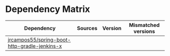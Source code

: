# Dependency Matrix

Dependency | Sources | Version | Mismatched versions
---------- | ------- | ------- | -------------------
[jrcampos55/spring-boot-http-gradle-jenkins-x](https://github.com/jrcampos55/spring-boot-http-gradle-jenkins-x.git) |  | []() | 
